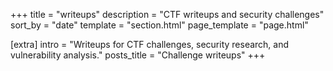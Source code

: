 +++
title = "writeups"
description = "CTF writeups and security challenges"
sort_by = "date"
template = "section.html"
page_template = "page.html"

[extra]
intro = "Writeups for CTF challenges, security research, and vulnerability analysis."
posts_title = "Challenge writeups"
+++
